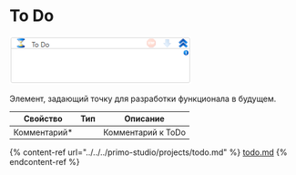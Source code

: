 # To Do

![](<../../../.gitbook/assets/image (601).png>)

Элемент, задающий точку для разработки функционала в будущем.

| Свойство      | Тип | Описание           |
| ------------- | --- | ------------------ |
| Комментарий\* |     | Комментарий к ToDo |

{% content-ref url="../../../primo-studio/projects/todo.md" %}
[todo.md](../../../primo-studio/projects/todo.md)
{% endcontent-ref %}
